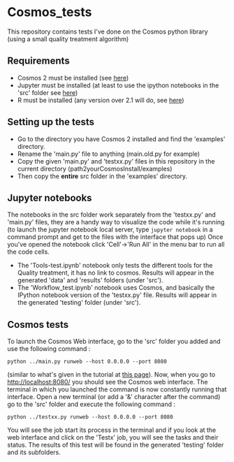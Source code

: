 # Cosmos_tests
This repository contains tests I've done on the Cosmos python library (using a small quality treatment algorithm)

## Requirements
* Cosmos 2 must be installed (see [here](http://cosmos.hms.harvard.edu/COSMOS2/))
* Jupyter must be installed (at least to use the ipython notebooks in the 'src' folder see [here](http://jupyter.org/))
* R must be installed (any version over 2.1 will do, see [here](https://www.r-project.org/))

## Setting up the tests
* Go to the directory you have Cosmos 2 installed and find the 'examples' directory.
* Rename the 'main.py' file to  anything (main.old.py for example)
* Copy the given 'main.py' and 'testxx.py' files in this repository in the current directory (path2yourCosmosInstall/examples)
* Then copy the **entire** src folder in the 'examples' directory.

## Jupyter notebooks
The notebooks in the src folder work separately from the 'testxx.py' and 'main.py' files, they are a handy way to visualize the code while it's running (to launch the jupyter notebook local server, type `jupyter notebook` in a command prompt and get to the files with the interface that pops up) Once you've opened the notebook click 'Cell'->'Run All' in the menu bar to run all the code cells.
* The 'Tools-test.ipynb' notebook only tests the different tools for the Quality treatment, it has no link to cosmos. Results will appear in the generated 'data' and 'results' folders (under 'src').
* The 'Workflow_test.ipynb' notebook uses Cosmos, and basically the IPython notebook version of the 'testxx.py' file. Results will appear in the generated 'testing' folder (under 'src').

## Cosmos tests
To launch the Cosmos Web interface, go to the 'src' folder you added and use the following command :
```
python ../main.py runweb --host 0.0.0.0 --port 8080
``` 
(similar to what's given in the tutorial at [this page](http://cosmos.hms.harvard.edu/COSMOS2/3_getting_started.html#launch-the-web-interface)).
Now, when you go to [http://localhost:8080/](http://localhost:8080/) you should see the Cosmos web interface.
The terminal in which you launched the command is now constantly running that interface. Open a new terminal (or add a '&' character after the command) go to the 'src' folder and execute the following command :
```
python ../testxx.py runweb --host 0.0.0.0 --port 8080
``` 
You will see the job start its process in the terminal and if you look at the web interface and click on the 'Testx' job, you will see the tasks and their status. The results of this test will be found in the generated 'testing' folder and its subfolders.
